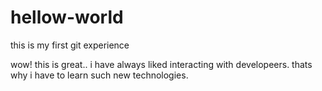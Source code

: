 # hellow-world
this is my first git experience

wow! this is great.. i have always liked interacting with developeers. thats why i have to learn such new technologies.

